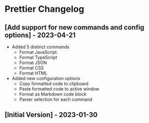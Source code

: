 # Prettier Changelog

## [Add support for new commands and config options] - 2023-04-21

- Added 5 distinct commands
  - Format JavaScript
  - Format TypeScript
  - Format JSON
  - Format CSS
  - Format HTML
- Added new configuration options
  - Copy formatted code to clipboard
  - Paste formatted code to active window
  - Format as Markdown code block
  - Parser selection for each command

## [Initial Version] - 2023-01-30
